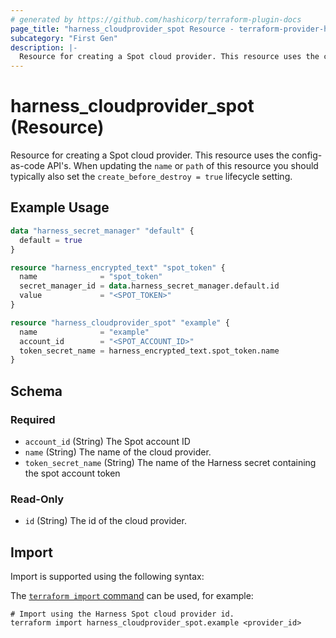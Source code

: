 ```yaml
---
# generated by https://github.com/hashicorp/terraform-plugin-docs
page_title: "harness_cloudprovider_spot Resource - terraform-provider-harness"
subcategory: "First Gen"
description: |-
  Resource for creating a Spot cloud provider. This resource uses the config-as-code API's. When updating the name or path of this resource you should typically also set the create_before_destroy = true lifecycle setting.
---
```


# harness_cloudprovider_spot (Resource)

Resource for creating a Spot cloud provider. This resource uses the config-as-code API's. When updating the `name` or `path` of this resource you should typically also set the `create_before_destroy = true` lifecycle setting.

## Example Usage

```terraform
data "harness_secret_manager" "default" {
  default = true
}

resource "harness_encrypted_text" "spot_token" {
  name              = "spot_token"
  secret_manager_id = data.harness_secret_manager.default.id
  value             = "<SPOT_TOKEN>"
}

resource "harness_cloudprovider_spot" "example" {
  name              = "example"
  account_id        = "<SPOT_ACCOUNT_ID>"
  token_secret_name = harness_encrypted_text.spot_token.name
}
```

<!-- schema generated by tfplugindocs -->
## Schema

### Required

- `account_id` (String) The Spot account ID
- `name` (String) The name of the cloud provider.
- `token_secret_name` (String) The name of the Harness secret containing the spot account token

### Read-Only

- `id` (String) The id of the cloud provider.

## Import

Import is supported using the following syntax:

The [`terraform import` command](https://developer.hashicorp.com/terraform/cli/commands/import) can be used, for example:

```shell
# Import using the Harness Spot cloud provider id.
terraform import harness_cloudprovider_spot.example <provider_id>
```
